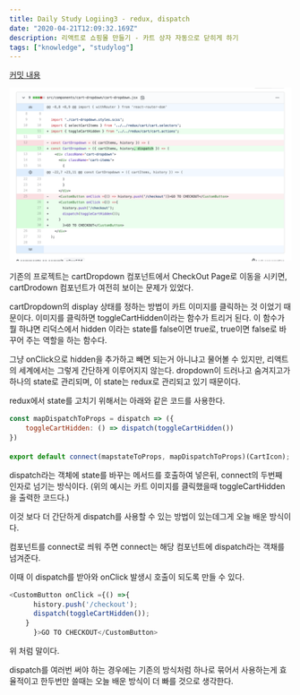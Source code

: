 ```yaml
---
title: Daily Study Logiing3 - redux, dispatch
date: "2020-04-21T12:09:32.169Z"
description: 리액트로 쇼핑몰 만들기 - 카트 상자 자동으로 닫히게 하기
tags: ["knowledge", "studylog"] 
---
```


[커밋 내용](https://github.com/Jesscha/react-shoppingmall/commit/a8ea59fdac880bec953d3475ea7c40298f7ba8fa)


![코드 이미지](./img0.png)


기존의 프로젝트는 cartDropdown 컴포넌트에서 CheckOut Page로 이동을 시키면, cartDrodown 컴포넌트가 여전히 보이는 문제가 있었다. 

cartDropdown의 display 상태를 정하는 방법이 카트 이미지를 클릭하는 것 이었기 때문이다. 이미지를 클릭하면 toggleCartHidden이라는 함수가 트리거 된다. 이 함수가 뭘 하냐면 리덕스에서 hidden 이라는 state를 false이면 true로, true이면 false로 바꾸어 주는 역할을 하는 함수다. 

그냥 onClick으로 hidden을 추가하고 빼면 되는거 아니냐고 물어볼 수 있지만, 리액트의 세계에서는 그렇게 간단하게 이루어지지 않는다. dropdown이 드러나고 숨겨지고가 하나의 state로 관리되며, 이 state는 redux로 관리되고 있기 때문이다. 

redux에서 state를 고치기 위해서는 아래와 같은 코드를 사용한다. 

```javascript
const mapDispatchToProps = dispatch => ({
    toggleCartHidden: () => dispatch(toggleCartHidden())
})

export default connect(mapstateToProps, mapDispatchToProps)(CartIcon);

```
dispatch라는 객체에 state를 바꾸는 메서드를 호출하여 넣은뒤, connect의 두번째 인자로 넘기는 방식이다. (위의 예시는 카트 이미지를 클릭했을때 toggleCartHidden을 출력한 코드다.)

이것 보다 더 간단하게 dispatch를 사용할 수 있는 방법이 있는데그게 오늘 배운 방식이다. 


컴포넌트를 connect로 씌워 주면 connect는 해당 컴포넌트에 dispatch라는 객채를 넘겨준다. 

이때 이 dispatch를 받아와 onClick 발생시 호출이 되도록 만들 수 있다. 

```javascript
<CustomButton onClick ={() =>{
      history.push('/checkout');
      dispatch(toggleCartHidden());
    }
      }>GO TO CHECKOUT</CustomButton>
```
위 처럼 말이다. 

dispatch를 여러번 써야 하는 경우에는 기존의 방식처럼 하나로 묶어서 사용하는게 효율적이고 한두번만 쓸때는 오늘 배운 방식이 더 빠를 것으로 생각한다. 






